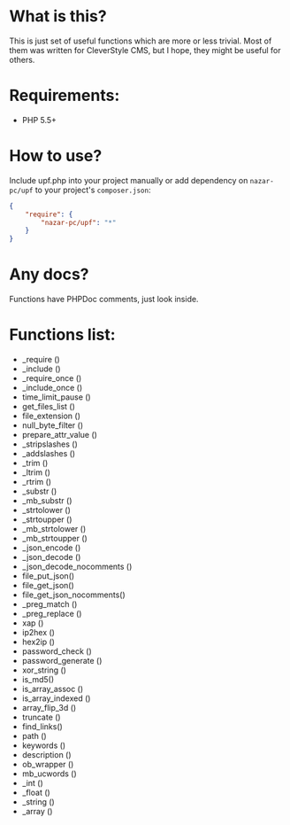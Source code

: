 What is this?
=

This is just set of useful functions which are more or less trivial.
Most of them was written for CleverStyle CMS, but I hope, they might be useful for others.

Requirements:
=

* PHP 5.5+

How to use?
=

Include upf.php into your project manually or add dependency on `nazar-pc/upf` to your project's `composer.json`:

```json
{
    "require": {
        "nazar-pc/upf": "*"
    }
}
```

Any docs?
=

Functions have PHPDoc comments, just look inside.

Functions list:
=

* \_require ()
* \_include ()
* \_require_once ()
* \_include_once ()
* time_limit_pause ()
* get_files_list ()
* file_extension ()
* null_byte_filter ()
* prepare_attr_value ()
* \_stripslashes ()
* \_addslashes ()
* \_trim ()
* \_ltrim ()
* \_rtrim ()
* \_substr ()
* \_mb_substr ()
* \_strtolower ()
* \_strtoupper ()
* \_mb_strtolower ()
* \_mb_strtoupper ()
* \_json_encode ()
* \_json_decode ()
* \_json_decode_nocomments ()
* file_put_json()
* file_get_json()
* file_get_json_nocomments()
* \_preg_match ()
* \_preg_replace ()
* xap ()
* ip2hex ()
* hex2ip ()
* password_check ()
* password_generate ()
* xor_string ()
* is_md5()
* is_array_assoc ()
* is_array_indexed ()
* array_flip_3d ()
* truncate ()
* find_links()
* path ()
* keywords ()
* description ()
* ob_wrapper ()
* mb_ucwords ()
* \_int ()
* \_float ()
* \_string ()
* \_array ()

